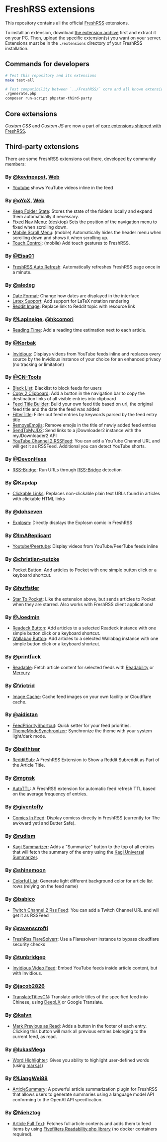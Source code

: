 # FreshRSS extensions

This repository contains all the official [FreshRSS](https://github.com/FreshRSS/FreshRSS) extensions.

To install an extension, download [the extension archive](https://github.com/FreshRSS/Extensions/archive/master.zip) first and extract it on your PC.
Then, upload the specific extension(s) you want on your server.
Extensions must be in the `./extensions` directory of your FreshRSS installation.

## Commands for developers

```sh
# Test this repository and its extensions
make test-all

# Test compatibility between `../FreshRSS/` core and all known extensions from `./repositories.json`
./generate.php
composer run-script phpstan-third-party
```

## Core extensions

*Custom CSS* and *Custom JS* are now a part of [core extensions shipped with FreshRSS](https://github.com/FreshRSS/FreshRSS/tree/edge/lib/core-extensions).

## Third-party extensions

There are some FreshRSS extensions out there, developed by community members:

### By [@kevinpapst](https://github.com/kevinpapst), [Web](https://www.kevinpapst.de/)

* [Youtube](xExtension-YouTube) shows YouTube videos inline in the feed

### By [@oYoX](https://github.com/oyox), [Web](https://oyox.de/)

* [Keep Folder State](https://github.com/oyox/FreshRSS-extensions/tree/master/xExtension-KeepFolderState): Stores the state of the folders locally and expand them automatically if necessary.
* [Fixed Nav Menu](https://github.com/oyox/FreshRSS-extensions/tree/master/xExtension-FixedNavMenu): (desktop) Sets the position of the navigation menu to fixed when scrolling down.
* [Mobile Scroll Menu](https://github.com/oyox/FreshRSS-extensions/tree/master/xExtension-MobileScrollMenu): (mobile) Automatically hides the header menu when scrolling down and shows it when scrolling up.
* [Touch Control](https://github.com/oyox/FreshRSS-extensions/tree/master/xExtension-TouchControl): (mobile) Add touch gestures to FreshRSS.


### By [@Eisa01](https://github.com/Eisa01)

* [FreshRSS Auto Refresh](https://github.com/Eisa01/FreshRSS---Auto-Refresh-Extension): Automatically refreshes FreshRSS page once in a minute.


### By [@aledeg](https://github.com/aledeg)

* [Date Format](https://github.com/aledeg/FreshRSS-extensions/tree/master/xExtension-DateFormat): Change how dates are displayed in the interface
* [Latex Support](https://github.com/aledeg/FreshRSS-extensions/tree/master/xExtension-LatexSupport): Add support for LaTeX notation rendering
* [Reddit Image](https://github.com/aledeg/FreshRSS-extensions/tree/master/xExtension-RedditImage): Replace link to Reddit topic with resource link


### By [@Lapineige](https://github.com/lapineige), [@hkcomori](https://github.com/hkcomori)

* [Reading Time](https://github.com/FreshRSS/Extensions/tree/master/xExtension-ReadingTime): Add a reading time estimation next to each article.


### By [@Korbak](https://github.com/Korbak)

* [Invidious](https://github.com/Korbak/freshrss-invidious): Displays videos from YouTube feeds inline and replaces every source by the Invidious instance of your choice for an enhanced privacy (no tracking or limitation)

### By [@CN-Tools](https://github.com/cn-tools)

* [Black List](https://github.com/cn-tools/cntools_FreshRssExtensions/tree/master/xExtension-BlackList): Blacklist to block feeds for users
* [Copy 2 Clipboard](https://github.com/cn-tools/cntools_FreshRssExtensions/tree/master/xExtension-Copy2Clipboard): Add a button in the navigation bar to copy the destination links of all visible entries into clipboard
* [Feed Title Builder](https://github.com/cn-tools/cntools_FreshRssExtensions/tree/master/xExtension-FeedTitleBuilder): Build your own feed title based on url, the original feed title and the date the feed was added
* [FilterTitle](https://github.com/cn-tools/cntools_FreshRssExtensions/tree/master/xExtension-FilterTitle): Filter out feed entries by keywords parsed by the feed entry title
* [RemoveEmojis](https://github.com/cn-tools/cntools_FreshRssExtensions/tree/master/xExtension-RemoveEmojis): Remove emojis in the title of newly added feed entries
* [SendToMyJD2](https://github.com/cn-tools/cntools_FreshRssExtensions/tree/master/xExtension-SendToMyJD2): Send links to a jDownloader2 instance with the myJDownloader2 API
* [YouTube Channel 2 RSSFeed](https://github.com/cn-tools/cntools_FreshRssExtensions/tree/master/xExtension-YouTubeChannel2RssFeed): You can add a YouTube Channel URL and will get it as RSSFeed. Additional you can detect YouTube shorts.

### By [@DevonHess](https://github.com/DevonHess)

* [RSS-Bridge](https://github.com/DevonHess/FreshRSS-Extensions/tree/main/xExtension-RssBridge): Run URLs through [RSS-Bridge](https://github.com/rss-bridge/rss-bridge) detection

### By [@Kapdap](https://github.com/Kapdap)

* [Clickable Links](https://github.com/kapdap/freshrss-extensions/tree/master/xExtension-ClickableLinks): Replaces non-clickable plain text URLs found in articles with clickable HTML links

### By [@dohseven](https://framagit.org/dohseven)

* [Explosm](https://framagit.org/dohseven/freshrss-explosm): Directly displays the Explosm comic in FreshRSS

### By [@ImAReplicant](https://framagit.org/ImAReplicant)

* [Youtube/Peertube](https://framagit.org/ImAReplicant/freshrss-youtube): Display videos from YouTube/PeerTube feeds inline

### By [@christian-putzke](https://github.com/christian-putzke/)

* [Pocket Button](https://github.com/christian-putzke/freshrss-pocket-button): Add articles to Pocket with one simple button click or a keyboard shortcut.

### By [@huffstler](https://github.com/huffstler)

* [Star To Pocket](https://github.com/huffstler/xExtension-StarToPocket): Like the extension above, but sends articles to Pocket when they are starred. Also works with FreshRSS client applications!

### By [@Joedmin](https://github.com/Joedmin/)

* [Readeck Button](https://github.com/Joedmin/xExtension-readeck-button): Add articles to a selected Readeck instance with one simple button click or a keyboard shortcut.
* [Wallabag Button](https://github.com/Joedmin/xExtension-wallabag-button): Add articles to a selected Wallabag instance with one simple button click or a keyboard shortcut.

### By [@printfuck](https://github.com/printfuck/)

* [Readable](https://github.com/printfuck/xExtension-Readable): Fetch article content for selected feeds with [Readability](https://github.com/mozilla/readability) or [Mercury](https://github.com/postlight/mercury-parser)

### By [@Victrid](https://github.com/Victrid/)

* [Image Cache](https://github.com/Victrid/freshrss-image-cache-plugin): Cache feed images on your own facility or Cloudflare cache.

### By [@aidistan](https://github.com/aidistan)

* [FeedPriorityShortcut](https://github.com/aidistan/freshrss-extensions#feed-priority-shortcut): Quick setter for your feed priorities.
* [ThemeModeSynchronizer](https://github.com/aidistan/freshrss-extensions#theme-mode-synchronizer): Synchronize the theme with your system light/dark mode.

### By [@balthisar](https://github.com/balthisar)

* [RedditSub](https://github.com/balthisar/xExtension-RedditSub): A FreshRSS Extension to Show a Reddit Subreddit as Part of the Article Title.

### By [@mgnsk](https://github.com/mgnsk)

* [AutoTTL](https://github.com/mgnsk/FreshRSS-AutoTTL): A FreshRSS extension for automatic feed refresh TTL based on the average frequency of entries.

### By [@giventofly](https://github.com/giventofly)

* [Comics In Feed](https://github.com/giventofly/freshrss-comicsinfeed): Display comicss directly in FreshRSS (currently for The awkward yeti and Butter Safe).

### By [@rudism](https://code.sitosis.com/rudism)

* [Kagi Summarizer](https://code.sitosis.com/rudism/freshrss-kagi-summarizer): Adds a "Summarize" button to the top of all entries that will fetch the summary of the entry using the [Kagi Universal Summarizer](https://kagi.com/summarizer/index.html).

### By [@shinemoon](https://github.com/shinemoon)

* [Colorful List](https://github.com/shinemoon/FreshRSS-Dev/tree/master/extensions/xExtension-ColorfulList): Generate light different background color for article list rows (relying on the feed name)

### By [@babico](https://github.com/babico)

* [Twitch Channel 2 Rss Feed](https://github.com/babico/xExtension-TwitchChannel2RssFeed): You can add a Twitch Channel URL and will get it as RSSFeed

### By [@ravenscroftj](https://github.com/ravenscroftj)

* [FreshRss FlareSolverr](https://github.com/ravenscroftj/freshrss-flaresolverr-extension): Use a Flaresolverr instance to bypass cloudflare security checks

### By [@tunbridgep](https://github.com/tunbridgep)

* [Invidious Video Feed](https://github.com/tunbridgep/freshrss-invidious/tree/master/xExtension-Invidious): Embed YouTube feeds inside article content, but with Invidious.

### By [@jacob2826](https://github.com/jacob2826)

* [TranslateTitlesCN](https://github.com/jacob2826/FreshRSS-TranslateTitlesCN): Translate article titles of the specified feed into Chinese, using [DeepLX](https://github.com/OwO-Network/DeepLX) or Google Translate.

### By [@kalvn](https://github.com/kalvn)

* [Mark Previous as Read](https://github.com/kalvn/freshrss-mark-previous-as-read): Adds a button in the footer of each entry. Clicking this button will mark all previous entries belonging to the current feed, as read.

### By [@lukasMega](https://github.com/lukasMega)

* [Word Highlighter](https://github.com/lukasMega/Extensions-FreshRSS-): Gives you ability to highlight user-defined words (using [mark.js](https://github.com/julkue/mark.js))

### By [@LiangWei88](https://github.com/LiangWei88)

* [ArticleSummary](https://github.com/LiangWei88/xExtension-ArticleSummary): A powerful article summarization plugin for FreshRSS that allows users to generate summaries using a language model API conforming to the OpenAI API specification.

### By [@Niehztog](https://github.com/Niehztog)

* [Article Full Text](https://github.com/Niehztog/freshrss-af-readability): Fetches full article contents and adds them to feed items by using [Fivefilters Readability.php library](https://github.com/fivefilters/readability.php) (no docker containers required).
